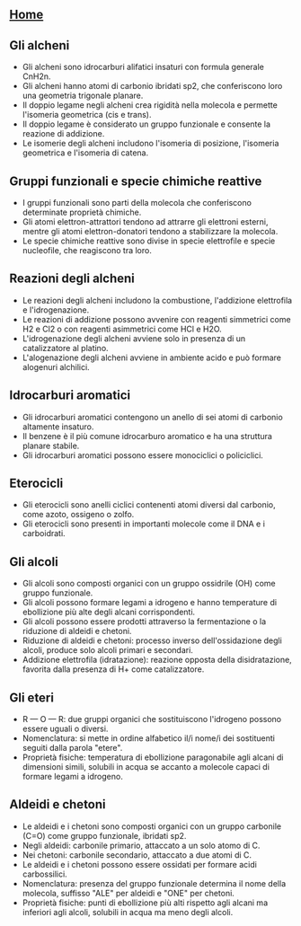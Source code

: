 [Home](../index.html)
---
## Gli alcheni
- Gli alcheni sono idrocarburi alifatici insaturi con formula generale CnH2n.
- Gli alcheni hanno atomi di carbonio ibridati sp2, che conferiscono loro una geometria trigonale planare.
- Il doppio legame negli alcheni crea rigidità nella molecola e permette l'isomeria geometrica (cis e trans).
- Il doppio legame è considerato un gruppo funzionale e consente la reazione di addizione.
- Le isomerie degli alcheni includono l'isomeria di posizione, l'isomeria geometrica e l'isomeria di catena.

## Gruppi funzionali e specie chimiche reattive
- I gruppi funzionali sono parti della molecola che conferiscono determinate proprietà chimiche.
- Gli atomi elettron-attrattori tendono ad attrarre gli elettroni esterni, mentre gli atomi elettron-donatori tendono a stabilizzare la molecola.
- Le specie chimiche reattive sono divise in specie elettrofile e specie nucleofile, che reagiscono tra loro.

## Reazioni degli alcheni
- Le reazioni degli alcheni includono la combustione, l'addizione elettrofila e l'idrogenazione.
- Le reazioni di addizione possono avvenire con reagenti simmetrici come H2 e Cl2 o con reagenti asimmetrici come HCl e H2O.
- L'idrogenazione degli alcheni avviene solo in presenza di un catalizzatore al platino.
- L'alogenazione degli alcheni avviene in ambiente acido e può formare alogenuri alchilici.

## Idrocarburi aromatici
- Gli idrocarburi aromatici contengono un anello di sei atomi di carbonio altamente insaturo.
- Il benzene è il più comune idrocarburo aromatico e ha una struttura planare stabile.
- Gli idrocarburi aromatici possono essere monociclici o policiclici.

## Eterocicli
- Gli eterocicli sono anelli ciclici contenenti atomi diversi dal carbonio, come azoto, ossigeno o zolfo.
- Gli eterocicli sono presenti in importanti molecole come il DNA e i carboidrati.

## Gli alcoli
- Gli alcoli sono composti organici con un gruppo ossidrile (OH) come gruppo funzionale.
- Gli alcoli possono formare legami a idrogeno e hanno temperature di ebollizione più alte degli alcani corrispondenti.
- Gli alcoli possono essere prodotti attraverso la fermentazione o la riduzione di aldeidi e chetoni.
- Riduzione di aldeidi e chetoni: processo inverso dell'ossidazione degli alcoli, produce solo alcoli primari e secondari.
- Addizione elettrofila (idratazione): reazione opposta della disidratazione, favorita dalla presenza di H+ come catalizzatore.

## Gli eteri
- R — O — R: due gruppi organici che sostituiscono l'idrogeno possono essere uguali o diversi.
- Nomenclatura: si mette in ordine alfabetico il/i nome/i dei sostituenti seguiti dalla parola "etere".
- Proprietà fisiche: temperatura di ebollizione paragonabile agli alcani di dimensioni simili, solubili in acqua se accanto a molecole capaci di formare legami a idrogeno.

## Aldeidi e chetoni
- Le aldeidi e i chetoni sono composti organici con un gruppo carbonile (C=O) come gruppo funzionale, ibridati sp2.
- Negli aldeidi: carbonile primario, attaccato a un solo atomo di C.
- Nei chetoni: carbonile secondario, attaccato a due atomi di C.
- Le aldeidi e i chetoni possono essere ossidati per formare acidi carbossilici.
- Nomenclatura: presenza del gruppo funzionale determina il nome della molecola, suffisso "ALE" per aldeidi e "ONE" per chetoni.
- Proprietà fisiche: punti di ebollizione più alti rispetto agli alcani ma inferiori agli alcoli, solubili in acqua ma meno degli alcoli.